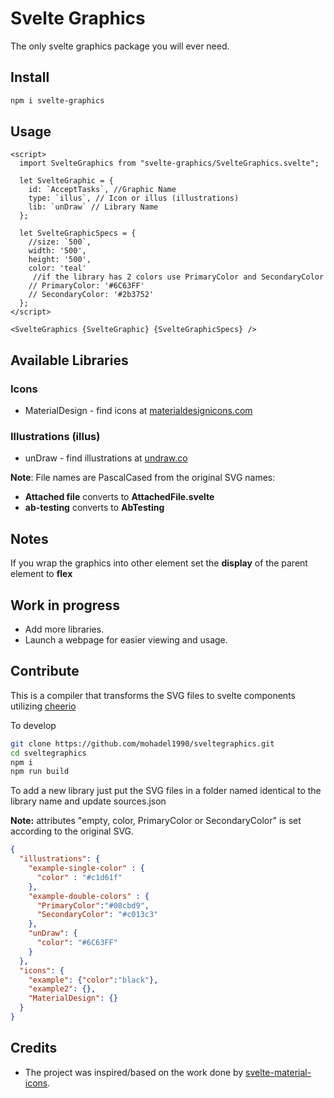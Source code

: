 # Svelte Graphics

The only svelte graphics package you will ever need.

## Install

```sh
npm i svelte-graphics
```

## Usage

```svelte
<script>
  import SvelteGraphics from "svelte-graphics/SvelteGraphics.svelte";

  let SvelteGraphic = {
    id: `AcceptTasks`, //Graphic Name
    type: `illus`, // Icon or illus (illustrations)
    lib: `unDraw` // Library Name
  };
  
  let SvelteGraphicSpecs = {
    //size: `500`,
    width: '500',
    height: '500',
    color: 'teal'
     //if the library has 2 colors use PrimaryColor and SecondaryColor
    // PrimaryColor: '#6C63FF'
    // SecondaryColor: '#2b3752' 
  };
</script>

<SvelteGraphics {SvelteGraphic} {SvelteGraphicSpecs} />
```

## Available Libraries

### Icons

- MaterialDesign - find icons at [materialdesignicons.com](https://materialdesignicons.com)

### Illustrations (illus)

- unDraw - find illustrations at [undraw.co](https://undraw.co)

**Note**: File names are PascalCased from the original SVG names:

- **Attached file** converts to **AttachedFile.svelte**  
- **ab-testing** converts to **AbTesting**

## Notes

If you wrap the graphics into other element set the **display** of the parent element to **flex**

## Work in progress

- Add more libraries.
- Launch a webpage for easier viewing and usage.

## Contribute

This is a compiler that transforms the SVG files to svelte components utilizing [cheerio](https://cheerio.js.org)

To develop

```sh
git clone https://github.com/mohadel1990/sveltegraphics.git
cd sveltegraphics
npm i
npm run build
```

To add a new library just put the SVG files in a folder named identical to the library name and update sources.json

**Note:** attributes "empty, color, PrimaryColor or SecondaryColor" is set according to the original SVG.

```json
{
  "illustrations": {
    "example-single-color" : {
      "color" : "#c1d61f"
    },
    "example-double-colors" : {
      "PrimaryColor":"#08cbd9",
      "SecondaryColor": "#c013c3"
    },
    "unDraw": {
      "color": "#6C63FF"
    }
  },
  "icons": {
    "example": {"color":"black"},
    "example2": {},
    "MaterialDesign": {}
  }
}
```

## Credits

- The project was inspired/based on the work done by [svelte-material-icons](https://github.com/ramiroaisen/svelte-material-icons).
